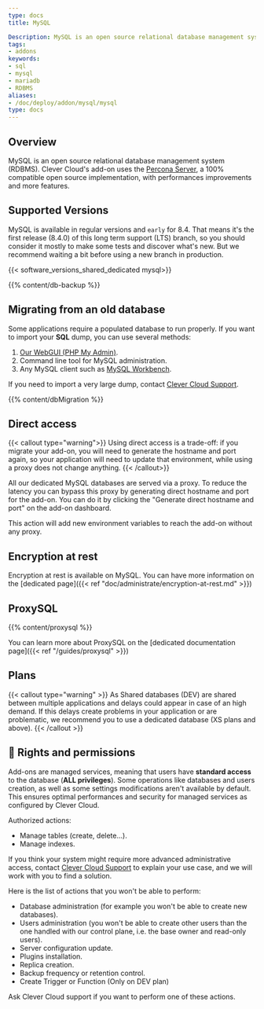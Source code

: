 ```yaml
---
type: docs
title: MySQL

Description: MySQL is an open source relational database management system (RDBMS).
tags:
- addons
keywords:
- sql
- mysql
- mariadb
- RDBMS
aliases:
- /doc/deploy/addon/mysql/mysql
type: docs
---
```

## Overview
MySQL is an open source relational database management system (RDBMS). Clever Cloud's add-on uses the [Percona Server](https://www.percona.com/mysql/software/percona-server-for-mysql), a 100% compatible open source implementation, with performances improvements and more features.

## Supported Versions

MySQL is available in regular versions and `early` for 8.4. That means it's the first release (8.4.0) of this long term support (LTS) branch, so you should consider it mostly to make some tests and discover what's new. But we recommend waiting a bit before using a new branch in production.

{{< software_versions_shared_dedicated mysql>}}

{{% content/db-backup %}}

## Migrating from an old database

Some applications require a populated database to run properly.
If you want to import your **SQL** dump, you can use several methods:

1. [Our WebGUI (PHP My Admin)](https://dbms-pma.clever-cloud.com/).
2. Command line tool for MySQL administration.
3. Any MySQL client such as [MySQL Workbench](https://www.mysql.fr/products/workbench/).

If you need to import a very large dump, contact [Clever Cloud Support](https://console.clever-cloud.com/ticket-center-choice).

{{% content/dbMigration %}}

## Direct access

{{< callout type="warning">}}
Using direct access is a trade-off: if you migrate your add-on, you will need to generate the hostname and port again, so your application will need to update that environment, while using a proxy does not change anything.
{{< /callout>}}

All our dedicated MySQL databases are served via a proxy. To reduce the latency you can bypass this proxy by generating direct hostname and port for the add-on. You can do it by clicking the "Generate direct hostname and port" on the add-on dashboard.

This action will add new environment variables to reach the add-on without any proxy.

## Encryption at rest

Encryption at rest is available on MySQL. You can have more information on the [dedicated page]({{< ref "doc/administrate/encryption-at-rest.md" >}})

## ProxySQL

{{% content/proxysql %}}

You can learn more about ProxySQL on the [dedicated documentation page]({{< ref "/guides/proxysql" >}})

## Plans

{{< callout type="warning" >}}
As Shared databases (DEV) are shared between multiple applications and delays could appear in case of an high demand. If this delays create problems in your application or are problematic, we recommend you to use a dedicated database (XS plans and above).
{{< /callout >}}

## 🔑 Rights and permissions

Add-ons are managed services, meaning that users have **standard access** to the database (**ALL privileges**). Some operations like databases and users creation, as well as some settings modifications aren't available by default. This ensures optimal performances and security for managed services as configured by Clever Cloud.

Authorized actions:
- Manage tables (create, delete...).
- Manage indexes.

If you think your system might require more advanced administrative access, contact [Clever Cloud Support](https://console.clever-cloud.com/ticket-center-choice) to explain your use case, and we will work with you to find a solution.

Here is the list of actions that you won't be able to perform:
- Database administration (for example you won't be able to create new databases).
- Users administration (you won't be able to create other users than the one handled with our control plane, i.e. the base owner and read-only users).
- Server configuration update.
- Plugins installation.
- Replica creation.
- Backup frequency or retention control.
- Create Trigger or Function (Only on DEV plan)

Ask Clever Cloud support if you want to perform one of these actions.
